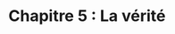 # Chapitre 5 : La vérité

<!-- Question directrice : Comment peut-on parvenir à la vérité ? -->

<script>subPages()</script>